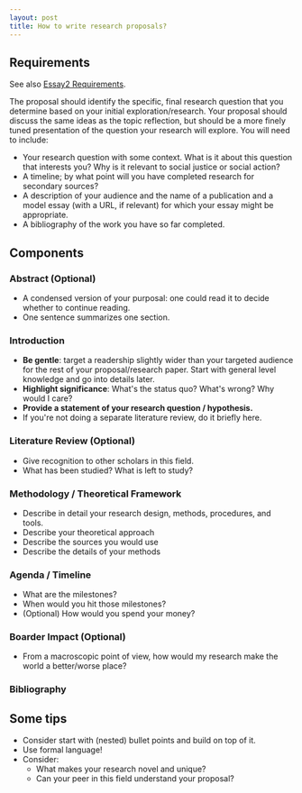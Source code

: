 ```yaml
---
layout: post
title: How to write research proposals?
---
```

## Requirements
See also [Essay2 Requirements](../W6D2/essay2.md).

The proposal should identify the specific, final research question that you determine based on your initial exploration/research. Your proposal should discuss the same ideas as the topic reflection, but should be a more finely tuned presentation of the question your research will explore. You will need to include:

- Your research question with some context. What is it about this question that interests you? Why is it relevant to social justice or social action?
- A timeline; by what point will you have completed research for secondary sources?
- A description of your audience and the name of a publication and a model essay (with a URL, if relevant) for which your essay might be appropriate.
- A bibliography of the work you have so far completed.

## Components
### Abstract (Optional)
- A condensed version of your purposal: one could read it to decide whether to continue reading.
- One sentence summarizes one section.

### Introduction
- **Be gentle**: target a readership slightly wider than your targeted audience for the rest of your proposal/research paper. Start with general level knowledge and go into details later.
- **Highlight significance**: What's the status quo? What's wrong? Why would I care?
- **Provide a statement of your research question / hypothesis.**
- If you're not doing a separate literature review, do it briefly here.

### Literature Review (Optional)
- Give recognition to other scholars in this field.
- What has been studied? What is left to study?

### Methodology / Theoretical Framework
- Describe in detail your research design, methods, procedures, and tools.
- Describe your theoretical approach
- Describe the sources you would use
- Describe the details of your methods

### Agenda / Timeline
- What are the milestones?
- When would you hit those milestones?
- (Optional) How would you spend your money?

### Boarder Impact (Optional) 
- From a macroscopic point of view, how would my research make the world a better/worse place?

### Bibliography

## Some tips
- Consider start with (nested) bullet points and build on top of it.
- Use formal language!
- Consider:
  - What makes your research novel and unique? 
  - Can your peer in this field understand your proposal?
